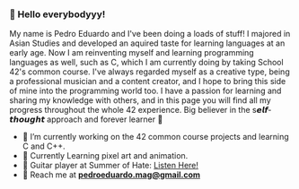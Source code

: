 ### 👋 Hello everybodyyy! 
My name is Pedro Eduardo and I've been doing a loads of stuff! I majored in Asian Studies and developed an aquired taste for learning languages at an early age. Now I am reinventing myself and learning programming languages as well, such as C, which I am 
currently doing by taking School 42's common course. I've always regarded myself as a creative type, being a professional musician and a content creator, and I hope to bring this side of mine into the programming world too.
I have a passion for learning and sharing my knowledge with others, and in this page you will find all my progress throughout the whole 42 experience. Big believer in the s𝙚𝙡𝙛-𝙩𝙝𝙤𝙪𝙜𝙝𝙩 approach and forever learner 🌱


- 🔭 I’m currently working on the 42 common course projects and learning C and C++.
- 🎨 Currently Learning pixel art and animation.
- 🎸 Guitar player at Summer of Hate: [Listen Here!](https://open.spotify.com/artist/5yGpqacLZRqrWc93E6CxiB)
- 📩 Reach me at **pedroeduardo.mag@gmail.com**
